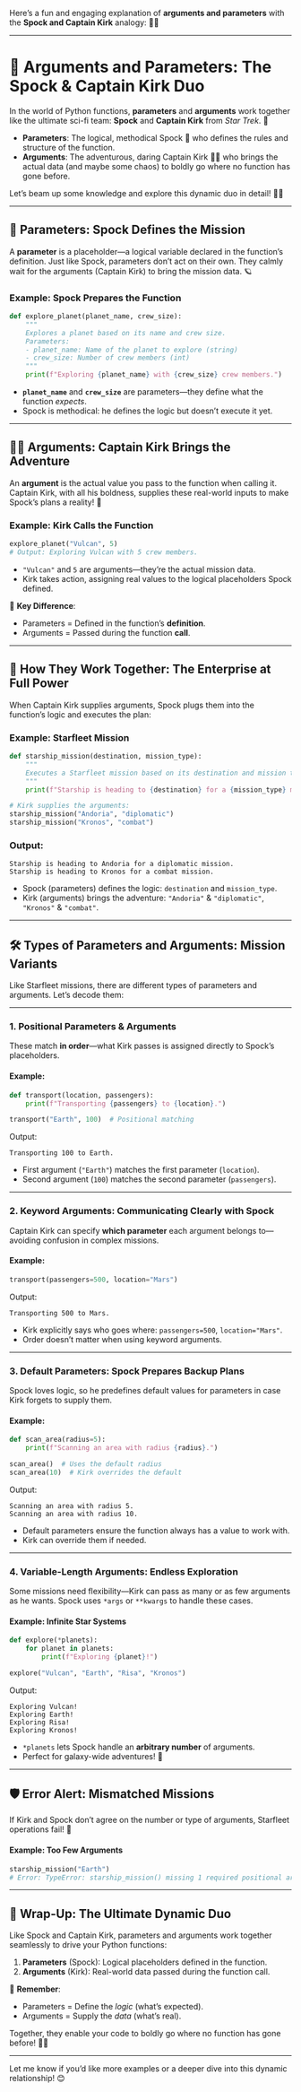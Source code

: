 Here’s a fun and engaging explanation of **arguments and parameters** with the **Spock and Captain Kirk** analogy: 🚀✨

---

# 🖖 **Arguments and Parameters: The Spock & Captain Kirk Duo**

In the world of Python functions, **parameters** and **arguments** work together like the ultimate sci-fi team: **Spock** and **Captain Kirk** from _Star Trek_. 🚀

- **Parameters**: The logical, methodical Spock 🖖 who defines the rules and structure of the function.
- **Arguments**: The adventurous, daring Captain Kirk 👨‍🚀 who brings the actual data (and maybe some chaos) to boldly go where no function has gone before.

Let’s beam up some knowledge and explore this dynamic duo in detail! 🌌✨

---

## 🖖 **Parameters: Spock Defines the Mission**

A **parameter** is a placeholder—a logical variable declared in the function’s definition. Just like Spock, parameters don’t act on their own. They calmly wait for the arguments (Captain Kirk) to bring the mission data. 🪐

### Example: Spock Prepares the Function

```python
def explore_planet(planet_name, crew_size):
    """
    Explores a planet based on its name and crew size.
    Parameters:
    - planet_name: Name of the planet to explore (string)
    - crew_size: Number of crew members (int)
    """
    print(f"Exploring {planet_name} with {crew_size} crew members.")
```

- **`planet_name`** and **`crew_size`** are parameters—they define what the function _expects_.
- Spock is methodical: he defines the logic but doesn’t execute it yet.

---

## 👨‍🚀 **Arguments: Captain Kirk Brings the Adventure**

An **argument** is the actual value you pass to the function when calling it. Captain Kirk, with all his boldness, supplies these real-world inputs to make Spock’s plans a reality! 🌟

### Example: Kirk Calls the Function

```python
explore_planet("Vulcan", 5)
# Output: Exploring Vulcan with 5 crew members.
```

- `"Vulcan"` and `5` are arguments—they’re the actual mission data.
- Kirk takes action, assigning real values to the logical placeholders Spock defined.

🎯 **Key Difference**:

- Parameters = Defined in the function’s **definition**.
- Arguments = Passed during the function **call**.

---

## 🚀 How They Work Together: The Enterprise at Full Power

When Captain Kirk supplies arguments, Spock plugs them into the function’s logic and executes the plan:

### Example: Starfleet Mission

```python
def starship_mission(destination, mission_type):
    """
    Executes a Starfleet mission based on its destination and mission type.
    """
    print(f"Starship is heading to {destination} for a {mission_type} mission.")

# Kirk supplies the arguments:
starship_mission("Andoria", "diplomatic")
starship_mission("Kronos", "combat")
```

### Output:

```
Starship is heading to Andoria for a diplomatic mission.
Starship is heading to Kronos for a combat mission.
```

- Spock (parameters) defines the logic: `destination` and `mission_type`.
- Kirk (arguments) brings the adventure: `"Andoria"` & `"diplomatic"`, `"Kronos"` & `"combat"`.

---

## 🛠️ Types of Parameters and Arguments: Mission Variants

Like Starfleet missions, there are different types of parameters and arguments. Let’s decode them:

---

### 1. **Positional Parameters & Arguments**

These match **in order**—what Kirk passes is assigned directly to Spock’s placeholders.

#### Example:

```python
def transport(location, passengers):
    print(f"Transporting {passengers} to {location}.")

transport("Earth", 100)  # Positional matching
```

Output:

```
Transporting 100 to Earth.
```

- First argument (`"Earth"`) matches the first parameter (`location`).
- Second argument (`100`) matches the second parameter (`passengers`).

---

### 2. **Keyword Arguments**: Communicating Clearly with Spock

Captain Kirk can specify **which parameter** each argument belongs to—avoiding confusion in complex missions.

#### Example:

```python
transport(passengers=500, location="Mars")
```

Output:

```
Transporting 500 to Mars.
```

- Kirk explicitly says who goes where: `passengers=500`, `location="Mars"`.
- Order doesn’t matter when using keyword arguments.

---

### 3. **Default Parameters: Spock Prepares Backup Plans**

Spock loves logic, so he predefines default values for parameters in case Kirk forgets to supply them.

#### Example:

```python
def scan_area(radius=5):
    print(f"Scanning an area with radius {radius}.")

scan_area()  # Uses the default radius
scan_area(10)  # Kirk overrides the default
```

Output:

```
Scanning an area with radius 5.
Scanning an area with radius 10.
```

- Default parameters ensure the function always has a value to work with.
- Kirk can override them if needed.

---

### 4. **Variable-Length Arguments: Endless Exploration**

Some missions need flexibility—Kirk can pass as many or as few arguments as he wants. Spock uses `*args` or `**kwargs` to handle these cases.

#### Example: Infinite Star Systems

```python
def explore(*planets):
    for planet in planets:
        print(f"Exploring {planet}!")

explore("Vulcan", "Earth", "Risa", "Kronos")
```

Output:

```
Exploring Vulcan!
Exploring Earth!
Exploring Risa!
Exploring Kronos!
```

- `*planets` lets Spock handle an **arbitrary number** of arguments.
- Perfect for galaxy-wide adventures! 🌌

---

## 🛡️ Error Alert: Mismatched Missions

If Kirk and Spock don’t agree on the number or type of arguments, Starfleet operations fail! 🚨

#### Example: Too Few Arguments

```python
starship_mission("Earth")
# Error: TypeError: starship_mission() missing 1 required positional argument: 'mission_type'
```

---

## 🌟 Wrap-Up: The Ultimate Dynamic Duo

Like Spock and Captain Kirk, parameters and arguments work together seamlessly to drive your Python functions:

1. **Parameters** (Spock): Logical placeholders defined in the function.
2. **Arguments** (Kirk): Real-world data passed during the function call.

🎯 **Remember**:

- Parameters = Define the _logic_ (what’s expected).
- Arguments = Supply the _data_ (what’s real).

Together, they enable your code to boldly go where no function has gone before! 🚀✨

---

Let me know if you’d like more examples or a deeper dive into this dynamic relationship! 😊
